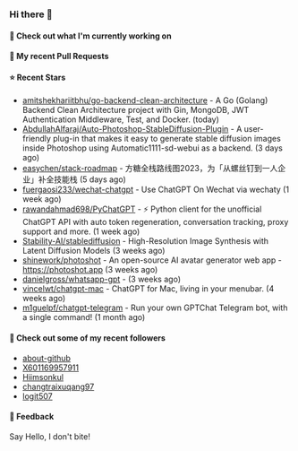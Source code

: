 ### Hi there 👋

#### 👷 Check out what I'm currently working on

#### 🔨 My recent Pull Requests


#### ⭐ Recent Stars

- [amitshekhariitbhu/go-backend-clean-architecture](https://github.com/amitshekhariitbhu/go-backend-clean-architecture) - A Go (Golang) Backend Clean Architecture project with Gin, MongoDB, JWT Authentication Middleware, Test, and Docker. (today)
- [AbdullahAlfaraj/Auto-Photoshop-StableDiffusion-Plugin](https://github.com/AbdullahAlfaraj/Auto-Photoshop-StableDiffusion-Plugin) - A user-friendly plug-in that makes it easy to generate stable diffusion images inside Photoshop using Automatic1111-sd-webui as a backend.  (3 days ago)
- [easychen/stack-roadmap](https://github.com/easychen/stack-roadmap) - 方糖全栈路线图2023，为「从螺丝钉到一人企业」补全技能栈 (5 days ago)
- [fuergaosi233/wechat-chatgpt](https://github.com/fuergaosi233/wechat-chatgpt) - Use ChatGPT On Wechat via wechaty (1 week ago)
- [rawandahmad698/PyChatGPT](https://github.com/rawandahmad698/PyChatGPT) - ⚡️ Python client for the unofficial ChatGPT API with auto token regeneration, conversation tracking, proxy support and more. (1 week ago)
- [Stability-AI/stablediffusion](https://github.com/Stability-AI/stablediffusion) - High-Resolution Image Synthesis with Latent Diffusion Models (3 weeks ago)
- [shinework/photoshot](https://github.com/shinework/photoshot) - An open-source AI avatar generator web app - https://photoshot.app (3 weeks ago)
- [danielgross/whatsapp-gpt](https://github.com/danielgross/whatsapp-gpt) -  (3 weeks ago)
- [vincelwt/chatgpt-mac](https://github.com/vincelwt/chatgpt-mac) - ChatGPT for Mac, living in your menubar. (4 weeks ago)
- [m1guelpf/chatgpt-telegram](https://github.com/m1guelpf/chatgpt-telegram) - Run your own GPTChat Telegram bot, with a single command! (1 month ago)

#### 👯 Check out some of my recent followers

- [about-github](https://github.com/about-github)
- [X601169957911](https://github.com/X601169957911)
- [Hiimsonkul](https://github.com/Hiimsonkul)
- [changtraixuqang97](https://github.com/changtraixuqang97)
- [logit507](https://github.com/logit507)

#### 💬 Feedback

Say Hello, I don't bite!